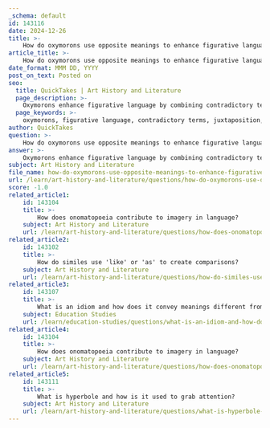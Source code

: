 ```yaml
---
_schema: default
id: 143116
date: 2024-12-26
title: >-
    How do oxymorons use opposite meanings to enhance figurative language?
article_title: >-
    How do oxymorons use opposite meanings to enhance figurative language?
date_format: MMM DD, YYYY
post_on_text: Posted on
seo:
  title: QuickTakes | Art History and Literature
  page_description: >-
    Oxymorons enhance figurative language by combining contradictory terms to evoke complex emotions and highlight nuances, inviting deeper contemplation and adding a playful element to writing.
  page_keywords: >-
    oxymorons, figurative language, contradictory terms, juxtaposition, profound stillness, complex emotions, bittersweet, playful language, irony, engagement, human experience, critical thinking, language nuances
author: QuickTakes
question: >-
    How do oxymorons use opposite meanings to enhance figurative language?
answer: >-
    Oxymorons enhance figurative language by combining contradictory terms, which creates a unique and thought-provoking expression. This juxtaposition of opposing ideas not only captures the reader's attention but also encourages deeper contemplation of the meanings behind the words. By presenting contrasting concepts, oxymorons can evoke complex emotions and highlight the nuances of a situation.\n\nFor example, the phrase "deafening silence" juxtaposes the idea of loudness with silence, suggesting a profound stillness that can be felt rather than heard. Similarly, "bittersweet" conveys mixed emotions, illustrating how something can be both pleasurable and painful at the same time. These expressions invite readers to explore the complexities of human experience and emotion.\n\nMoreover, oxymorons can add a playful element to writing, making it more engaging. Phrases like "pretty ugly" or "seriously funny" create a sense of irony and humor, prompting readers to reflect on the contradictions inherent in everyday life. This playful use of language can also enhance the rhythm and flow of a sentence, contributing to the overall mood of the text.\n\nIn summary, oxymorons serve as a powerful tool in figurative language, enriching the text by highlighting contrasts, evoking emotions, and encouraging critical thinking about the meanings conveyed through seemingly contradictory terms.
subject: Art History and Literature
file_name: how-do-oxymorons-use-opposite-meanings-to-enhance-figurative-language.md
url: /learn/art-history-and-literature/questions/how-do-oxymorons-use-opposite-meanings-to-enhance-figurative-language
score: -1.0
related_article1:
    id: 143104
    title: >-
        How does onomatopoeia contribute to imagery in language?
    subject: Art History and Literature
    url: /learn/art-history-and-literature/questions/how-does-onomatopoeia-contribute-to-imagery-in-language
related_article2:
    id: 143102
    title: >-
        How do similes use 'like' or 'as' to create comparisons?
    subject: Art History and Literature
    url: /learn/art-history-and-literature/questions/how-do-similes-use-like-or-as-to-create-comparisons
related_article3:
    id: 143107
    title: >-
        What is an idiom and how does it convey meanings different from the literal interpretation?
    subject: Education Studies
    url: /learn/education-studies/questions/what-is-an-idiom-and-how-does-it-convey-meanings-different-from-the-literal-interpretation
related_article4:
    id: 143104
    title: >-
        How does onomatopoeia contribute to imagery in language?
    subject: Art History and Literature
    url: /learn/art-history-and-literature/questions/how-does-onomatopoeia-contribute-to-imagery-in-language
related_article5:
    id: 143111
    title: >-
        What is hyperbole and how is it used to grab attention?
    subject: Art History and Literature
    url: /learn/art-history-and-literature/questions/what-is-hyperbole-and-how-is-it-used-to-grab-attention
---
```


&nbsp;